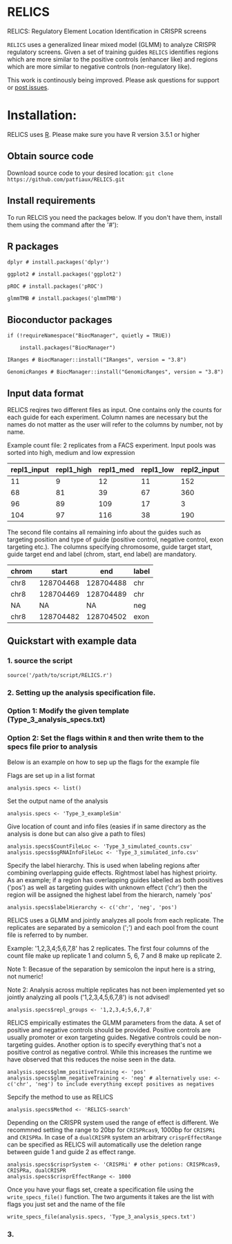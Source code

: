# RELICS
RELICS: Regulatory Element Location Identification  in CRISPR screens

`RELICS` uses a generalized linear mixed model (GLMM) to analyze CRISPR regulatory screens. Given a set of training guides `RELICS` identifies regions which are more similar to the positive controls (enhancer like) and regions which are more similar to negative controls (non-regulatory like).

This work is continously being improved. Please ask questions for support or [post issues](https://github.com/patfiaux/RELICS/issues).

# Installation:
RELICS uses [R](https://cran.r-project.org/bin/windows/base/). Please make sure you have R version 3.5.1 or higher

## Obtain source code
Download source code to your desired location: `git clone https://github.com/patfiaux/RELICS.git`

## Install requirements
To run RELCIS you need the packages below. If you don't have them, install them using the command after the '#'):
## R packages
```
dplyr # install.packages('dplyr')

ggplot2 # install.packages('ggplot2')

pROC # install.packages('pROC')

glmmTMB # install.packages('glmmTMB')
```
## Bioconductor packages
```
if (!requireNamespace("BiocManager", quietly = TRUE))

    install.packages("BiocManager")
    
IRanges # BiocManager::install("IRanges", version = "3.8")

GenomicRanges # BiocManager::install("GenomicRanges", version = "3.8")
```

## Input data format
RELICS reqires two different files as input. One contains only the counts for each guide for each experiment. Column names are necessary but the names do not matter as the user will refer to the columns by number, not by name.

Example count file: 2 replicates from a FACS experiment. Input pools was sorted into high, medium and low expression

| repl1_input | repl1_high | repl1_med | repl1_low | repl2_input | repl2_high | repl2_med | repl2_low |
|----------|----------|-------|------- |------|------|------|------|
| 11 | 9 | 12 | 11 | 152 | 119 | 189 | 102 |
| 68 | 81 | 39 | 67 | 360 | 339 | 280 | 821 |
| 96 | 89 | 109 | 17 | 3 | 4 | 5 | 0 |
| 104 | 97 | 116 | 38 | 190 | 198 | 194 | 23 |

The second file contains all remaining info about the guides such as targeting position and type of guide (positive control, negative control, exon targeting etc.). The columns specifying chromosome, guide target start, guide target end and label (chrom, start, end label) are mandatory.

| chrom | start | end | label |
|----------|----------|----------|----------|
| chr8 | 128704468 | 128704488 | chr |
| chr8 | 128704469 | 128704489 | chr |
| NA | NA | NA | neg |
| chr8 | 128704482 | 128704502 | exon |

## Quickstart with example data
### 1. source the script
```
source('/path/to/script/RELICS.r')
```

### 2. Setting up the analysis specification file. 
### Option 1: Modify the given template (Type_3_analysis_specs.txt)
### Option 2: Set the flags within `R` and then write them to the specs file prior to analysis
Below is an example on how to sep up the flags for the example file

Flags are set up in a list format

```
analysis.specs <- list()
```

Set the output name of the analysis

```
analysis.specs <- 'Type_3_exampleSim'
```

Give location of count and info files (easies if in same directory as the analysis is done but can also give a path to files)

```
analysis.specs$CountFileLoc <- 'Type_3_simulated_counts.csv'
analysis.specs$sgRNAInfoFileLoc <- 'Type_3_simulated_info.csv'
```

Specify the label hierarchy. This is used when labeling regions after combining overlapping guide effects. Rightmost label has highest prioirty. As an example; if a region has overlapping guides labelled as both positives ('pos') as well as targeting guides with unknown effect ('chr') then the region will be assigned the highest label from the hierarch, namely 'pos'

```
analysis.specs$labelHierarchy <- c('chr', 'neg', 'pos')
```

RELICS uses a GLMM and jointly analyzes all pools from each replicate. The replicates are separated by a semicolon (';') and each pool from the count file is referred to by number. 

Example: '1,2,3,4;5,6,7,8' has 2 replicates. The first four columns of the count file make up replicate 1 and column 5, 6, 7 and 8 make up replicate 2.

Note 1: Becasue of the separation by semicolon the input here is a string, not numeric!

Note 2: Analysis across multiple replicates has not been implemented yet so jointly analyzing all pools ('1,2,3,4,5,6,7,8') is not advised!

```
analysis.specs$repl_groups <- '1,2,3,4;5,6,7,8'
```

RELICS empirically estimates the GLMM parameters from the data. A set of positive and negative controls should be provided. Positive controls are usually promoter or exon targeting guides. Negative controls could be non-targeting guides. Another option is to specify everything that's not a positive control as negative control. While this increases the runtime we have observed that this reduces the noise seen in the data.

```
analysis.specs$glmm_positiveTraining <- 'pos'
analysis.specs$glmm_negativeTraining <- 'neg' # alternatively use: <- c('chr', 'neg') to include everything except positives as negatives
```

Sepcify the method to use as RELICS
```
analysis.specs$Method <- 'RELICS-search'
```

Depending on the CRISPR system used the range of effect is different. We recommned setting the range to 20bp for `CRISPRcas9`, 1000bp for `CRISPRi` and `CRISPRa`. In case of a `dualCRISPR` system an arbitrary `crisprEffectRange` can be specified as RELICS will automatically use the deletion range between guide 1 and guide 2 as effect range.
```
analysis.specs$crisprSystem <- 'CRISPRi' # other potions: CRISPRcas9, CRISPRa, dualCRISPR
analysis.specs$crisprEffectRange <- 1000
```

Once you have your flags set, create a specification file using the `write_specs_file()` function. The two arguments it takes are the list with flags you just set and the name of the file
```
write_specs_file(analysis.specs, 'Type_3_analysis_specs.txt')
```



### 3. 
